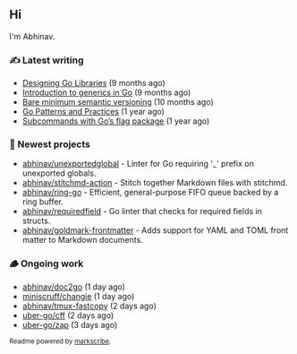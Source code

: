 ## Hi

I'm Abhinav.

### ✍️ Latest writing


- [Designing Go Libraries](https://abhinavg.net/2022/12/06/designing-go-libraries/) (9 months ago)
- [Introduction to generics in Go](https://abhinavg.net/2022/11/23/generics-intro/) (9 months ago)
- [Bare minimum semantic versioning](https://abhinavg.net/2022/11/07/semver/) (10 months ago)
- [Go Patterns and Practices](https://abhinavg.net/2022/09/19/go-patterns-and-practices-talk/) (1 year ago)
- [Subcommands with Go’s flag package](https://abhinavg.net/2022/08/13/flag-subcommand/) (1 year ago)

### 🌱 Newest projects


- [abhinav/unexportedglobal](https://github.com/abhinav/unexportedglobal) - Linter for Go requiring &#39;_&#39; prefix on unexported globals.
- [abhinav/stitchmd-action](https://github.com/abhinav/stitchmd-action) - Stitch together Markdown files with stitchmd.
- [abhinav/ring-go](https://github.com/abhinav/ring-go) - Efficient, general-purpose FIFO queue backed by a ring buffer.
- [abhinav/requiredfield](https://github.com/abhinav/requiredfield) - Go linter that checks for required fields in structs.
- [abhinav/goldmark-frontmatter](https://github.com/abhinav/goldmark-frontmatter) - Adds support for YAML and TOML front matter to Markdown documents.

### 🪵 Ongoing work


- [abhinav/doc2go](https://github.com/abhinav/doc2go) (1 day ago)
- [miniscruff/changie](https://github.com/miniscruff/changie) (1 day ago)
- [abhinav/tmux-fastcopy](https://github.com/abhinav/tmux-fastcopy) (2 days ago)
- [uber-go/cff](https://github.com/uber-go/cff) (2 days ago)
- [uber-go/zap](https://github.com/uber-go/zap) (3 days ago)

<sub>Readme powered by [markscribe](https://github.com/muesli/markscribe).</sub>
